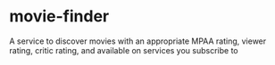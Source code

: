 # movie-finder
A service to discover movies with an appropriate MPAA rating, viewer rating, critic rating, and available on services you subscribe to

